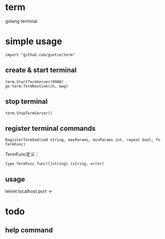 # term
golang terminal


# simple usage

    import "github.com/guotie/term"

## create & start terminal

    term.StartTermServer(9988)
	go term.TermRoutine(ch, &wg)
	
## stop terminal

    term.StopTermServer()
    
## register terminal commands

    RegisterTermCmd(cmd string, maxParams, minParams int, repeat bool, fn TermFunc)

TermFunc定义：

    type TermFunc func([]string) (string, error)
	
## usage

telnet localhost port
->

# todo

## help command
